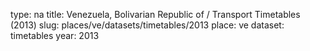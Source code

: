 type: na
title: Venezuela, Bolivarian Republic of / Transport Timetables (2013)
slug: places/ve/datasets/timetables/2013
place: ve
dataset: timetables
year: 2013
